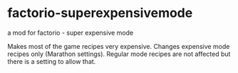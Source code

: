 # factorio-superexpensivemode
a mod for factorio - super expensive mode

Makes most of the game recipes very expensive.
Changes expensive mode recipes only (Marathon settings). Regular mode recipes are not affected but there is a setting to allow that.
